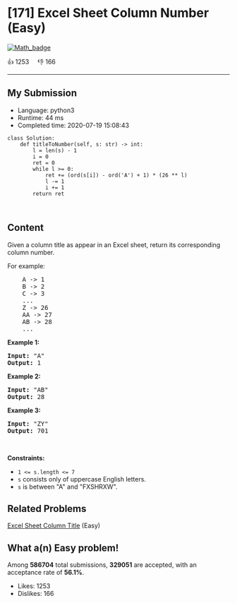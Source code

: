 # [171] Excel Sheet Column Number (Easy)

[![Math_badge](https://img.shields.io/badge/topic-Math-green.svg)](https://leetcode.com/problems/excel-sheet-column-number/) 

:+1: 1253 &nbsp; &nbsp; :thumbsdown: 166

---

## My Submission

- Language: python3
- Runtime: 44 ms
- Completed time: 2020-07-19 15:08:43

```python3
class Solution:
    def titleToNumber(self, s: str) -> int:
        l = len(s) - 1
        i = 0
        ret = 0
        while l >= 0:
            ret += (ord(s[i]) - ord('A') + 1) * (26 ** l)
            l -= 1
            i += 1
        return ret
        
            
```

## Content
<p>Given a column title as appear in an Excel sheet, return its corresponding column number.</p>

<p>For example:</p>

<pre>
    A -&gt; 1
    B -&gt; 2
    C -&gt; 3
    ...
    Z -&gt; 26
    AA -&gt; 27
    AB -&gt; 28 
    ...
</pre>

<p><strong>Example 1:</strong></p>

<pre>
<strong>Input:</strong> &quot;A&quot;
<strong>Output:</strong> 1
</pre>

<p><strong>Example 2:</strong></p>

<pre>
<strong>Input: </strong>&quot;AB&quot;
<strong>Output:</strong> 28
</pre>

<p><strong>Example 3:</strong></p>

<pre>
<strong>Input: </strong>&quot;ZY&quot;
<strong>Output:</strong> 701
</pre>
<p>&nbsp;</p>
<p><strong>Constraints:</strong></p>

<ul>
	<li><code>1 &lt;= s.length &lt;= 7</code></li>
	<li><code>s</code> consists only of uppercase English letters.</li>
	<li><code>s</code> is between &quot;A&quot; and &quot;FXSHRXW&quot;.</li>
</ul>


## Related Problems
[Excel Sheet Column Title](https://leetcode.com/problems/excel-sheet-column-title/) (Easy) <br>

## What a(n) Easy problem!
Among **586704** total submissions, **329051** are accepted, with an acceptance rate of **56.1%**. <br>

- Likes: 1253
- Dislikes: 166

